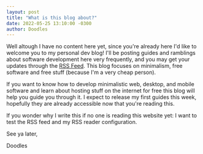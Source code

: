 ```yaml
---
layout: post
title: "What is this blog about?"
date: 2022-05-25 13:10:00 -0300
author: Doodles
---
```


Well altough I have no content here yet, since you're already here I'd like to welcome you to my personal dev blog! I'll be posting guides and ramblings about software development here very frequently, and you may get your updates through the [RSS Feed](/feed.xml). This blog focuses on minimalism, free software and free stuff (because I'm a very cheap person).

If you want to know how to develop minimalistic web, desktop, and mobile software and learn about hosting stuff on the internet for free this blog will help you guide you through it. I expect to release my first guides this week, hopefully they are already accessible now that you're reading this.

If you wonder why I write this if no one is reading this website yet: I want to test the RSS feed and my RSS reader configuration.

See ya later,

Doodles
